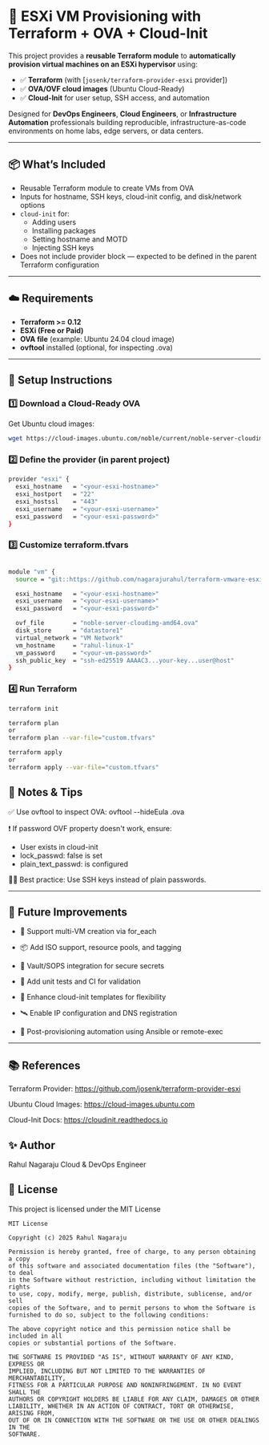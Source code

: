 # 🚀 ESXi VM Provisioning with Terraform + OVA + Cloud-Init

This project provides a **reusable Terraform module** to **automatically provision virtual machines on an ESXi hypervisor** using:

- ✅ **Terraform** (with [`josenk/terraform-provider-esxi` provider])
- ✅ **OVA/OVF cloud images** (Ubuntu Cloud-Ready)
- ✅ **Cloud-Init** for user setup, SSH access, and automation

Designed for **DevOps Engineers**, **Cloud Engineers**, or **Infrastructure Automation** professionals building reproducible, infrastructure-as-code environments on home labs, edge servers, or data centers.

---

## 📦 What’s Included

- Reusable Terraform module to create VMs from OVA
- Inputs for hostname, SSH keys, cloud-init config, and disk/network options
- `cloud-init` for:
  - Adding users
  - Installing packages
  - Setting hostname and MOTD
  - Injecting SSH keys
- Does not include provider block — expected to be defined in the parent Terraform configuration

---

## ☁️ Requirements

- **Terraform >= 0.12**
- **ESXi (Free or Paid)**
- **OVA file** (example: Ubuntu 24.04 cloud image)
- **ovftool** installed (optional, for inspecting .ova)

---

## 🔧 Setup Instructions


### 1️⃣ Download a Cloud-Ready OVA
Get Ubuntu cloud images:

```bash
wget https://cloud-images.ubuntu.com/noble/current/noble-server-cloudimg-amd64.ova
```

### 2️⃣ Define the provider (in parent project)

```bash
provider "esxi" {
  esxi_hostname   = "<your-esxi-hostname>"
  esxi_hostport   = "22"
  esxi_hostssl    = "443"
  esxi_username   = "<your-esxi-username>"
  esxi_password   = "<your-esxi-password>"
}
```

### 3️⃣ Customize terraform.tfvars

```bash

module "vm" {
  source = "git::https://github.com/nagarajurahul/terraform-vmware-esxi-vm-module.git"

  esxi_hostname   = "<your-esxi-hostname>"
  esxi_username   = "<your-esxi-username>"
  esxi_password   = "<your-esxi-password>"

  ovf_file        = "noble-server-cloudimg-amd64.ova"
  disk_store      = "datastore1"
  virtual_network = "VM Network"
  vm_hostname     = "rahul-linux-1"
  vm_password     = "<your-vm-password>"
  ssh_public_key  = "ssh-ed25519 AAAAC3...your-key...user@host"
}
```


### 4️⃣ Run Terraform

```bash
terraform init

terraform plan
or
terraform plan --var-file="custom.tfvars"

terraform apply
or
terraform apply --var-file="custom.tfvars"
```


## 🧠 Notes & Tips

✅ Use ovftool to inspect OVA: ovftool --hideEula <your-ova-file>.ova

❗ If password OVF property doesn't work, ensure:

- User exists in cloud-init
- lock_passwd: false is set
- plain_text_passwd: is configured

🧑‍💻 Best practice: Use SSH keys instead of plain passwords.


---

## 🔧 Future Improvements

- 🔁 Support multi-VM creation via for_each

- 📦 Add ISO support, resource pools, and tagging

- 🔐 Vault/SOPS integration for secure secrets

- 🧪 Add unit tests and CI for validation

- 🧱 Enhance cloud-init templates for flexibility

- 🛰 Enable IP configuration and DNS registration

- 🔄 Post-provisioning automation using Ansible or remote-exec



---

## 📚 References

Terraform Provider: <https://github.com/josenk/terraform-provider-esxi>

Ubuntu Cloud Images: <https://cloud-images.ubuntu.com>

Cloud-Init Docs: <https://cloudinit.readthedocs.io>

## ✨ Author

Rahul Nagaraju
Cloud & DevOps Engineer

## 📄 License
This project is licensed under the MIT License

```
MIT License

Copyright (c) 2025 Rahul Nagaraju

Permission is hereby granted, free of charge, to any person obtaining a copy
of this software and associated documentation files (the "Software"), to deal
in the Software without restriction, including without limitation the rights
to use, copy, modify, merge, publish, distribute, sublicense, and/or sell
copies of the Software, and to permit persons to whom the Software is
furnished to do so, subject to the following conditions:

The above copyright notice and this permission notice shall be included in all
copies or substantial portions of the Software.

THE SOFTWARE IS PROVIDED "AS IS", WITHOUT WARRANTY OF ANY KIND, EXPRESS OR
IMPLIED, INCLUDING BUT NOT LIMITED TO THE WARRANTIES OF MERCHANTABILITY,
FITNESS FOR A PARTICULAR PURPOSE AND NONINFRINGEMENT. IN NO EVENT SHALL THE
AUTHORS OR COPYRIGHT HOLDERS BE LIABLE FOR ANY CLAIM, DAMAGES OR OTHER
LIABILITY, WHETHER IN AN ACTION OF CONTRACT, TORT OR OTHERWISE, ARISING FROM,
OUT OF OR IN CONNECTION WITH THE SOFTWARE OR THE USE OR OTHER DEALINGS IN THE
SOFTWARE.

```
